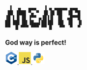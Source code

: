 <pre>
  ▌  ▄   ▄▄▄   ▐ ▄ ▄▄▄▄▄ ▄▄▄ 
 ██ ▐███ ▀▄ ▀  █▌▐█ ██  ▐█ ▀█ 
▐█ ▌▐▌▐█ ▐▀▀ ▄▐█▐▐▌ ▐█  ▄█▀▀█ 
██ ██▌▐█▌▐█▄▄▌██▐█▌ ▐█▌ ▐█  ▐▌
▀▀  █ ▀▀▀ ▀▀▀ ▀▀ █   ▀▀  ▀  ▀
</pre>

## God way is perfect!

<p align="left"> <a href="https://www.w3schools.com/cpp/" target="_blank" rel="noreferrer"> <img src="https://raw.githubusercontent.com/devicons/devicon/master/icons/cplusplus/cplusplus-original.svg" alt="cplusplus" width="40" height="40"/> </a> <a href="https://developer.mozilla.org/en-US/docs/Web/JavaScript" target="_blank" rel="noreferrer"> <img src="https://raw.githubusercontent.com/devicons/devicon/master/icons/javascript/javascript-original.svg" alt="javascript" width="40" height="40"/> </a> <a href="https://www.linux.org/" target="_blank" rel="noreferrer"> </a> <a href="https://www.python.org" target="_blank" rel="noreferrer"> <img src="https://raw.githubusercontent.com/devicons/devicon/master/icons/python/python-original.svg" alt="python" width="40" height="40"/> </a> </p>

